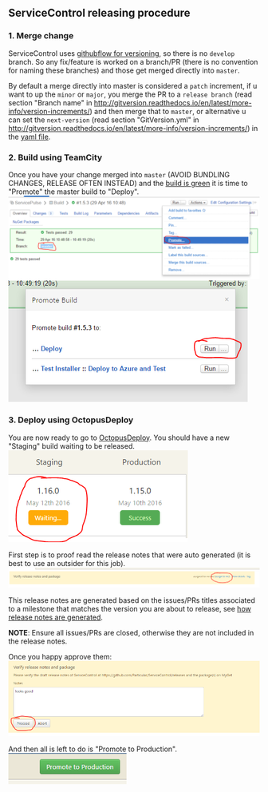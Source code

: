 ## ServiceControl releasing procedure

### 1. Merge change
ServiceControl uses [githubflow for versioning](http://gitversion.readthedocs.io/en/latest/git-branching-strategies/githubflow/), so there is no `develop` branch.
So any fix/feature is worked on a branch/PR (there is no convention for naming these branches) and those get merged directly into `master`.

By default a merge directly into master is considered a `patch` increment, if u want to up the `minor` or `major`, you merge the PR to a `release branch` (read section "Branch name" in http://gitversion.readthedocs.io/en/latest/more-info/version-increments/) and then merge that to `master`, or alternative u can set the `next-version` (read section "GitVersion.yml" in http://gitversion.readthedocs.io/en/latest/more-info/version-increments/) in the [yaml file](https://github.com/Particular/ServiceControl/blob/master/gitversionconfig.yaml).

### 2. Build using TeamCity
Once you have your change merged into `master` (AVOID BUNDLING CHANGES, RELEASE OFTEN INSTEAD) and the [build is green](https://builds.particular.net/project.html?projectId=ServicePulse) it is time to "Promote" the master build to "Deploy".
![Promote](Promote.PNG)
![Promote_dialog](Promote_dialog.PNG)

### 3. Deploy using OctopusDeploy
You are now ready to go to [OctopusDeploy](http://deploy.particular.net/app#/projects/servicepulse).
You should have a new "Staging" build waiting to be released.  
![Octopus_staging](Octopus_staging.PNG)

First step is to proof read the release notes that were auto generated (it is best to use an outsider for this job).  
![Octopus assign to me](Octopus%20assign%20to%20me.PNG)

This release notes are generated based on the issues/PRs titles associated to a milestone that matches the version you are about to release, see [how release notes are generated](https://github.com/Particular/ServiceControl/blob/master/docs/Release%20Notes.md).  

**NOTE**: Ensure all issues/PRs are closed, otherwise they are not included in the release notes.


Once you happy approve them:  
![looks good](looks%20good.PNG)

And then all is left to do is "Promote to Production".  
![promote to prod](promote%20to%20prod.PNG)
